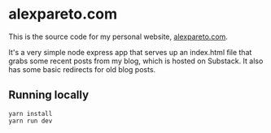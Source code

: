 # alexpareto.com

This is the source code for my personal website, [alexpareto.com](https://alexpareto.com).

It's a very simple node express app that serves up an index.html file that grabs some recent posts from my blog, which is hosted on Substack. It also has some basic redirects for old blog posts. 

## Running locally

```
yarn install
yarn run dev
```
